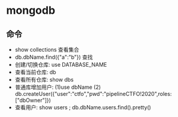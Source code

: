 # mongodb 

## 命令
* show collections 查看集合
* db.dbName.find({"a":"b"}) 查找
* 创建/切换仓库: use DATABASE_NAME
* 查看当前仓库: db
* 查看所有仓库: show dbs
* 普通库增加用户: (1)use  dbName (2) db.createUser({"user":"ctfo","pwd":"pipelineCTFO!2020",roles:["dbOwner"]})
* 查看用户: show users   ;     db.dbName.users.find().pretty()


